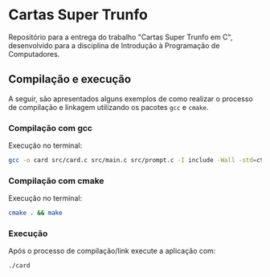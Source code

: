 # Cartas Super Trunfo

Repositório para a entrega do trabalho "Cartas Super Trunfo em C", desenvolvido para a disciplina de Introdução à Programação de Computadores.

## Compilação e execução

A seguir, são apresentados alguns exemplos de como realizar o processo de compilação e linkagem utilizando os pacotes `gcc` e `cmake`.

### Compilação com gcc

Execução no terminal:

```sh
gcc -o card src/card.c src/main.c src/prompt.c -I include -Wall -std=c99
```

### Compilação com cmake

Execução no terminal:

```sh
cmake . && make
```

### Execução

Após o processo de compilação/link execute a aplicação com:

```sh
./card
```